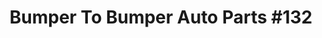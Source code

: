 ---
title: "Bumper To Bumper Auto Parts #132"
url: /higginsville/bumper-to-bumper-auto-parts-132/
shop: Autoteile
---
